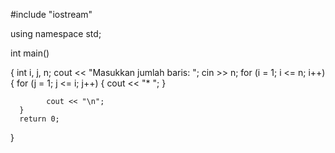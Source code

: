  #include  "iostream"
  
using namespace std;
  
int main()
  
{
      int  i, j, n;
      cout << "Masukkan jumlah baris:  ";
      cin >> n;
      for (i = 1; i <= n; i++)
      {
            for (j = 1; j <= i; j++)
            {
                  cout << "* ";
            }
            
            cout << "\n";
      }
      return 0;
  }
